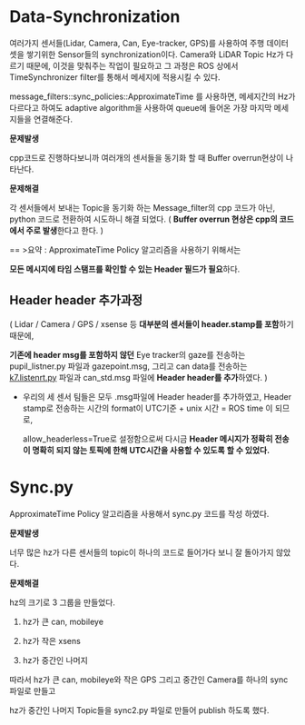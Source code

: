 # Data-Synchronization
여러가지 센서들(Lidar, Camera, Can, Eye-tracker, GPS)를 사용하여 주행 데이터셋을 쌓기위한 Sensor들의 synchronization이다.
Camera와 LiDAR Topic Hz가 다르기 때문에, 이것을 맞춰주는 작업이 필요하고 그 과정은 ROS 상에서 TimeSynchronizer filter를 통해서 메세지에 적용시킬 수 있다. 

message_filters::sync_policies::ApproximateTime 를 사용하면, 메세지간의 Hz가 다르다고 하여도 adaptive algorithm을 사용하여 queue에 들어온 가장 마지막 메세지들을 연결해준다.

**문제발생**

cpp코드로 진행하다보니까 여러개의 센서들을 동기화 할 때 Buffer overrun현상이 나타난다.

**문제해결**

각 센서들에서 보내는 Topic을 동기화 하는 Message_filter의 cpp 코드가 아닌, python 코드로 전환하여 시도하니 해결 되었다. ( **Buffer overrun 현상은 cpp의 코드에서 주로 발생**한다고 한다. )



== >요약 :  ApproximateTime Policy 알고리즘을 사용하기 위해서는

**모든 메시지에 타임 스탬프를 확인할 수 있는 Header 필드가 필요**하다.


## Header header 추가과정

( Lidar /  Camera / GPS / xsense 등 **대부분의 센서들이 header.stamp를 포함**하기 때문에, 

**기존에 header msg를 포함하지 않던** Eye tracker의 gaze를 전송하는 pupil_listner.py 파일과 gazepoint.msg, 그리고 can data를 전송하는 [k7.listenrt.py](http://k7.listenrt.py) 파일과  can_std.msg 파일에 **Header header를 추가**하였다. )

- 우리의 세 센서 팀들은 모두 .msg파일에 Header header를 추가하였고, Header stamp로 전송하는 시간의 format이 UTC기준 + unix 시간 = ROS time 이 되므로,
    
    allow_headerless=True로 설정함으로써 다시금 **Header 메시지가 정확히 전송이 명확히 되지 않는 토픽에 한해 UTC시간을 사용할 수 있도록 할 수 있었다.**
    
# Sync.py

 ApproximateTime Policy 알고리즘을 사용해서 sync.py 코드를 작성 하였다. 

**문제발생**

너무 많은 hz가 다른 센서들의 topic이 하나의 코드로 들어가다 보니 잘 돌아가지 않았다. 

**문제해결**

hz의 크기로 3 그룹을 만들었다. 

1) hz가 큰 can, mobileye

2) hz가 작은 xsens

3) hz가 중간인 나머지

따라서 hz가 큰 can, mobileye와 작은 GPS 그리고 중간인 Camera를 하나의 sync 파일로 만들고 

hz가 중간인 나머지 Topic들을 sync2.py 파일로 만들어 publish 하도록 했다.
